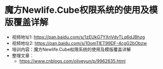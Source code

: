 # 魔方Newlife.Cube权限系统的使用及模版覆盖详解

- 视频地址1: https://pan.baidu.com/s/1zEUkG7YXnVdvTLq6dJBhzg
- 视频地址2: https://pan.baidu.com/s/10omTlET99DF-4cgG2bObzw
- 培训内容：魔方Newlife.Cube权限系统的使用及模版覆盖详解
- 整理文章：
  - https://www.cnblogs.com/oliveyun/p/9962635.html